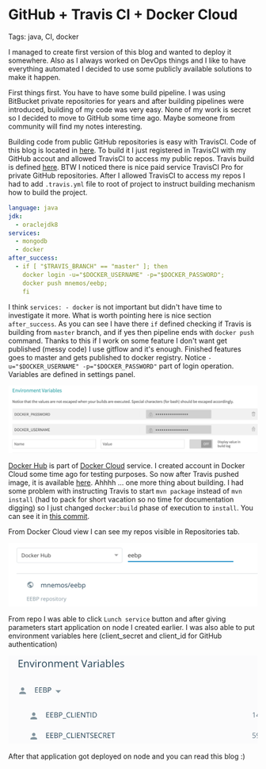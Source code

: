# GitHub + Travis CI + Docker Cloud #

Tags: java, CI, docker

I managed to create first version of this blog and wanted to deploy it somewhere. Also as I always worked on DevOps things and I like to have everything automated I decided to use some publicly available solutions to make it happen. 

First things first. You have to have some build pipeline. I was using BitBucket private repositories for years and after building pipelines were introduced, building of my code was very easy. None of my work is secret so I decided to move to GitHub some time ago. Maybe someone from community will find my notes interesting. 

Building code from public GitHub repositories is easy with TravisCI. Code of this blog is located in [here](https://github.com/mkyc/eebp). To build it I just registered in TravisCI with my GitHub accout and allowed TravisCI to access my public repos. Travis build is defined [here](https://travis-ci.org/mkyc/eebp). BTW I noticed there is nice paid service TravisCI Pro for private GitHub repositories. After I allowed TravisCI to access my repos I had to add `.travis.yml` file to root of project to instruct building mechanism how to build the project. 

```yaml
language: java
jdk:
  - oraclejdk8
services:
  - mongodb
  - docker
after_success:
  - if [ "$TRAVIS_BRANCH" == "master" ]; then
    docker login -u="$DOCKER_USERNAME" -p="$DOCKER_PASSWORD";
    docker push mnemos/eebp;
    fi
``` 

I think `services: - docker` is not important but didn't have time to investigate it more. What is worth pointing here is nice section `after_success`. As you can see I have there  `if` defined checking if Travis is building from `master` branch, and if yes then pipeline ends with `docker push` command. Thanks to this if I work on some feature I don't want get published (messy code) I use gitflow and it's enough. Finished features goes to master and gets published to docker registry. Notice `-u="$DOCKER_USERNAME" -p="$DOCKER_PASSWORD"` part of login operation. Variables are defined in settings panel. 

![travis settings](https://github.com/mkyc/mltk-it-articles/raw/master/articles/2017/08/15/01/travis-variables.png)

[Docker Hub](https://hub.docker.com/explore/) is part of [Docker Cloud](https://cloud.docker.com/) service. I created account in Docker Cloud some time ago for testing purposes. So now after Travis pushed image, it is available [here](https://hub.docker.com/r/mnemos/eebp/). Ahhhh … one more thing about building. I had some problem with instructing Travis to start `mvn package` instead of `mvn install` (had to pack for short vacation so no time for documentation digging) so I just changed `docker:build` phase of execution to `install`. You can see it in [this commit](https://github.com/mkyc/eebp/commit/21dcb9c4e5d8c02ef77b8d314a282b4df52caf82). 

From Docker Cloud view I can see my repos visible in Repositories tab. 

![repositories](https://github.com/mkyc/mltk-it-articles/raw/master/articles/2017/08/15/01/docker-repository.png)

From repo I was able to click `Lunch service` button and after giving parameters start application on node I created earlier. I was also able to put environment variables here (client_secret and client_id for GitHub authentication)

![docker variables](https://github.com/mkyc/mltk-it-articles/raw/master/articles/2017/08/15/01/docker-variables.png)

After that application got deployed on node and you can read this blog :)
 